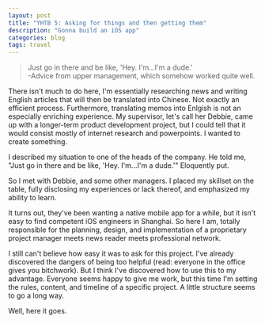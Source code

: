 ```yaml
---
layout: post
title: "YHTB 5: Asking for things and then getting them"
description: "Gonna build an iOS app"
categories: blog
tags: travel
---
```


> Just go in there and be like, 'Hey. I'm...I'm a dude.'  
-Advice from upper management, which somehow worked quite well.

There isn't much to do here, I'm essentially researching news and writing English articles that will then be translated into Chinese. Not exactly an efficient process. Furthermore, translating memos into Enlgish is not an especially enriching experience. My supervisor, let's call her Debbie, came up with a longer-term  product development project, but I could tell that it would consist mostly of internet research and powerpoints. I wanted to create something.

I described my situation to one of the heads of the company. He told me, "Just go in there and be like, 'Hey. I'm...I'm a dude.'" Eloquently put.  

So I met with Debbie, and some other managers. I placed my skillset on the table, fully disclosing my experiences or lack thereof, and emphasized my ability to learn.

It turns out, they've been wanting a native mobile app for a while, but it isn't easy to find competent iOS engineers in Shanghai. So here I am, totally responsible for the planning, design, and implementation of a proprietary project manager meets news reader meets professional network.

I still can't believe how easy it was to ask for this project. I've already discovered the dangers of being too helpful (read: everyone in the office gives you bitchwork). But I think I've discovered how to use this to my advantage. Everyone seems happy to give me work, but this time I'm setting the rules, content, and timeline of a specific project. A little structure seems to go a long way.

Well, here it goes.